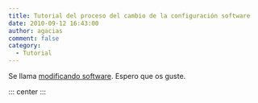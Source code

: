 ```yaml
---
title: Tutorial del proceso del cambio de la configuración software
date: 2010-09-12 16:43:00
author: agacias
comment: false
category:
  - Tutorial
---
```


Se llama [modificando software](http://www.youtube.com/v/FNAOaUa8ysI). Espero que os guste.

::: center
<VidStack src="youtube/FNAOaUa8ysI" />
:::
